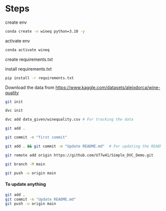 # Steps


create env

```bash
conda create -n wineq python=3.10 -y
```

activate env
```bash
conda activate wineq
```

create requirements.txt

install requirements.txt
```bash
pip install -r requirements.txt
```

Download the data from
https://www.kaggle.com/datasets/aleixdorca/wine-quality

```bash
git init
```
```bash
dvc init
```
```bash
dvc add data_given/winequality.csv # For tracking the data
```
```bash
git add .
```
```bash
git commit -m "first commit"
```
```bash
git add . && git commit -m "Update README.md"  # For updating the README.md file
```
```bash
git remote add origin https://github.com/U77w41/Simple_DVC_Demo.git
```

```bash
git branch -M main
```
```bash
git push -u origin main
```

#### To update anything 
```bash
git add .
git commit -m "Update README.md"
git push -u origin main
```